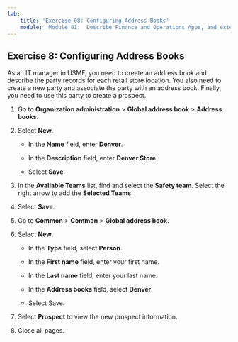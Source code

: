 ```yaml
---
lab:
    title: 'Exercise 08: Configuring Address Books'
    module: 'Module 01:  Describe Finance and Operations Apps, and extend apps by using Microsoft Power Platform technologies'
---
```

## Exercise 8: Configuring Address Books

As an IT manager in USMF, you need to create an address book and describe the party records for each retail store location. You also need to create a new party and associate the party with an address book. Finally, you need to use this party to create a prospect.

1. Go to **Organization administration** > **Global address book** > **Address books**.

2. Select **New**.

	- In the **Name** field, enter **Denver**.

	- In the **Description** field, enter **Denver Store**.

	- Select **Save**.

3. In the **Available Teams** list, find and select the **Safety team**. Select the right arrow to add the **Selected Teams**.

4. Select **Save**.

5. Go to **Common** > **Common** > **Global address book**.

6. Select **New**.

	- In the **Type** field, select **Person**.

	- In the **First name** field, enter your first name.

	- In the **Last name** field, enter your last name.

	- In the **Address books** field, select **Denver**

	- Select Save.

7. Select **Prospect** to view the new prospect information.

8. Close all pages.

